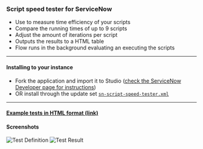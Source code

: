 ### Script speed tester for ServiceNow
- Use to measure time efficiency of your scripts
- Compare the running times of up to 9 scripts
- Adjust the amount of iterations per script
- Outputs the results to a HTML table
- Flow runs in the background evaluating an executing the scripts
---
#### Installing to your instance
- Fork the application and import it to Studio ([check the ServiceNow Developer page for instructions](https://developer.servicenow.com/dev.do#!/learn/learning-plans/washingtondc/new_to_servicenow/BNI_Lab_ForkRepo_washingtondc))
- OR install through the update set [`sn-script-speed-tester.xml`](https://github.com/nikalsson/sn-script-speed-tester/blob/main/sn-script-speed-tester.xml)
---

#### [Example tests in HTML format (link)](https://rawcdn.githack.com/nikalsson/sn-script-speed-tester/088d86cef17413079c37a48f20445d72900be558/glidemultipleupdate_speed_test.html)

#### Screenshots

![Test Definition](https://github.com/nikalsson/sn-script-speed-tester/assets/41194476/07187e7c-18ac-4b3e-8695-8638067ac240)
![Test Result](https://github.com/nikalsson/sn-script-speed-tester/assets/41194476/467cb233-02ed-4d16-992e-2c6f03883ca7)
